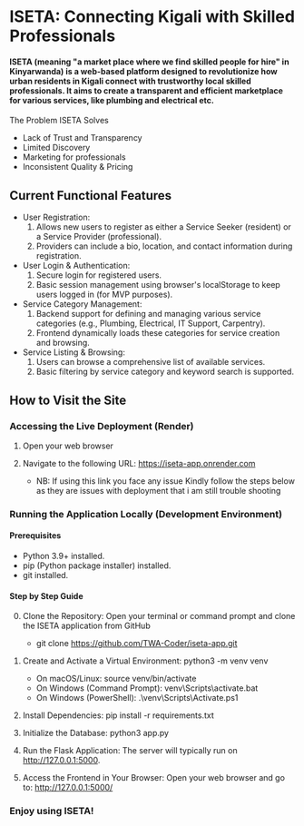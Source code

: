 # ISETA: Connecting Kigali with Skilled Professionals

#### ISETA (meaning "a market place where we find skilled people for hire" in Kinyarwanda) is a web-based platform designed to revolutionize how urban residents in Kigali connect with trustworthy local skilled professionals. It aims to create a transparent and efficient marketplace for various services, like  plumbing and electrical etc.

The Problem ISETA Solves
* Lack of Trust and Transparency
* Limited Discovery
* Marketing for professionals
* Inconsistent Quality & Pricing

## Current Functional Features 
* User Registration:
    1. Allows new users to register as either a Service Seeker (resident) or a Service Provider (professional).
    2. Providers can include a bio, location, and contact information during registration.
* User Login & Authentication:
    1. Secure login for registered users.
    2. Basic session management using browser's localStorage to keep users logged in (for MVP purposes).
* Service Category Management:
    1. Backend support for defining and managing various service categories (e.g., Plumbing, Electrical, IT Support, Carpentry).
    2. Frontend dynamically loads these categories for service creation and browsing.
* Service Listing & Browsing:
    1. Users can browse a comprehensive list of available services.
    2. Basic filtering by service category and keyword search is supported.

## How to Visit the Site

###  Accessing the Live Deployment (Render)
1. Open your web browser
2. Navigate to the following URL: https://iseta-app.onrender.com

    * NB: If using this link you face any issue Kindly follow the steps below as they are issues with deployment that i am still trouble shooting



### Running the Application Locally (Development Environment)

#### Prerequisites

* Python 3.9+ installed.
* pip (Python package installer) installed.
* git installed.
#### Step by Step Guide 
0. Clone the Repository: Open your terminal or command prompt and clone the ISETA application from GitHub
    * git clone https://github.com/TWA-Coder/iseta-app.git

1. Create and Activate a Virtual Environment: python3 -m venv venv

    * On macOS/Linux: source venv/bin/activate
    * On Windows (Command Prompt): venv\Scripts\activate.bat
    * On Windows (PowerShell): .\venv\Scripts\Activate.ps1

2. Install Dependencies: pip install -r requirements.txt

3. Initialize the Database: python3 app.py

4. Run the Flask Application: The server will typically run on http://127.0.0.1:5000.

5. Access the Frontend in Your Browser: Open your web browser and go to: http://127.0.0.1:5000/

### Enjoy using ISETA!
